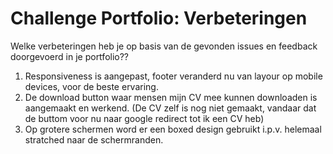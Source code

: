 # Challenge Portfolio: Verbeteringen

Welke verbeteringen heb je op basis van de gevonden issues en feedback doorgevoerd in je portfolio??

1. Responsiveness is aangepast, footer veranderd nu van layour op mobile devices, voor de beste ervaring.
2. De download button waar mensen mijn CV mee kunnen downloaden is aangemaakt en werkend. (De CV zelf is nog niet gemaakt, vandaar dat de buttom voor nu naar google redirect tot ik een CV heb)
3. Op grotere schermen word er een boxed design gebruikt i.p.v. helemaal stratched naar de schermranden.